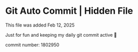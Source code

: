 # Git Auto Commit | Hidden File

This file was added Feb 12, 2025

Just for fun and keeping my daily git commit active 🤪

commit number: 1802950
